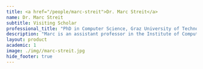 ```yaml
---
title: <a href="/people/marc-streit">Dr. Marc Streit</a>
name: Dr. Marc Streit
subtitle: Visiting Scholar
professional_title: "PhD in Computer Science, Graz University of Technology, Visitor (2012), Assistant Professor, Institute of Computer Graphics, Johannes Kepler University"  # Joined professional titles
description: "Marc is an assistant professor in the Institute of Computer Graphics at Johannes Kepler University in Linz. He worked on development of StratomeX, a visualization tool for cancer genomics data."
layout: product
academic: 1
image: ./img//marc-streit.jpg
hide_footer: true
---
```

